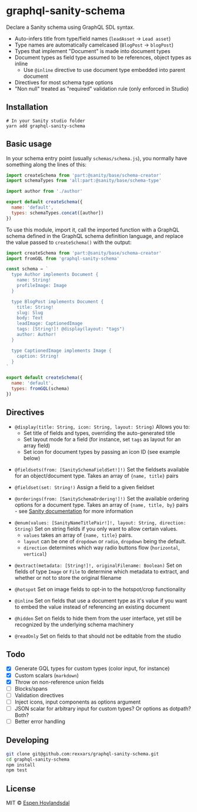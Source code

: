 # graphql-sanity-schema

Declare a Sanity schema using GraphQL SDL syntax.

- Auto-infers title from type/field names (`leadAsset` -> `Lead asset`)
- Type names are automatically camelcased (`BlogPost` -> `blogPost`)
- Types that implement "Document" is made into document types
- Document types as field type assumed to be references, object types as inline
  - Use `@inline` directive to use document type embedded into parent document
- Directives for most schema type options
- "Non null" treated as "required" validation rule (only enforced in Studio)

## Installation

```
# In your Sanity studio folder
yarn add graphql-sanity-schema
```

## Basic usage

In your schema entry point (usually `schemas/schema.js`), you normally have something along the lines of this:

```js
import createSchema from 'part:@sanity/base/schema-creator'
import schemaTypes from 'all:part:@sanity/base/schema-type'

import author from './author'

export default createSchema({
  name: 'default',
  types: schemaTypes.concat([author])
})
```

To use this module, import it, call the imported function with a GraphQL schema defined in the GraphQL schema definition language, and replace the value passed to `createSchema()` with the output:

```js
import createSchema from 'part:@sanity/base/schema-creator'
import fromGQL from 'graphql-sanity-schema'

const schema = `
  type Author implements Document {
    name: String!
    profileImage: Image
  }

  type BlogPost implements Document {
    title: String!
    slug: Slug
    body: Text
    leadImage: CaptionedImage
    tags: [String!]! @display(layout: "tags")
    author: Author!
  }

  type CaptionedImage implements Image {
    caption: String!
  }
`

export default createSchema({
  name: 'default',
  types: fromGQL(schema)
})
```

## Directives

- `@display(title: String, icon: String, layout: String)`
  Allows you to:
  - Set title of fields and types, overriding the auto-generated title
  - Set layout mode for a field (for instance, set `tags` as layout for an array field)
  - Set icon for document types by passing an icon ID (see example below)

* `@fieldsets(from: [SanitySchemaFieldSet!]!)`
  Set the fieldsets available for an object/document type. Takes an array of `{name, title}` pairs

* `@fieldset(set: String!)`
  Assign a field to a given fieldset

* `@orderings(from: [SanitySchemaOrdering!]!)`
  Set the available ordering options for a document type.
  Takes an array of `{name, title, by}` pairs - see [Sanity documentation](https://www.sanity.io/docs/the-schema/sort-orders) for more information

- `@enum(values: [SanityNameTitlePair!]!, layout: String, direction: String)`
  Set on string fields if you only want to allow certain values.
  - `values` takes an array of `{name, title}` pairs.
  - `layout` can be one of `dropdown` or `radio`, `dropdown` being the default.
  - `direction` determines which way radio buttons flow (`horizontal`, `vertical`)

* `@extract(metadata: [String!]!, originalFilename: Boolean)`
  Set on fields of type `Image` or `File` to determine which metadata to extract, and whether or not to store the original filename

* `@hotspot`
  Set on image fields to opt-in to the hotspot/crop functionality

* `@inline`
  Set on fields that use a document type as it's value if you want to embed the value instead of referencing an existing document

* `@hidden`
  Set on fields to hide them from the user interface, yet still be recognized by the underlying schema machinery

* `@readOnly`
  Set on fields to that should not be editable from the studio

## Todo

- [x] Generate GQL types for custom types (color input, for instance)
- [x] Custom scalars (`markdown`)
- [x] Throw on non-reference union fields
- [ ] Blocks/spans
- [ ] Validation directives
- [ ] Inject icons, input components as options argument
- [ ] JSON scalar for arbitrary input for custom types? Or options as dotpath? Both?
- [ ] Better error handling

## Developing

```bash
git clone git@github.com:rexxars/graphql-sanity-schema.git
cd graphql-sanity-schema
npm install
npm test
```

## License

MIT © [Espen Hovlandsdal](https://espen.codes/)

